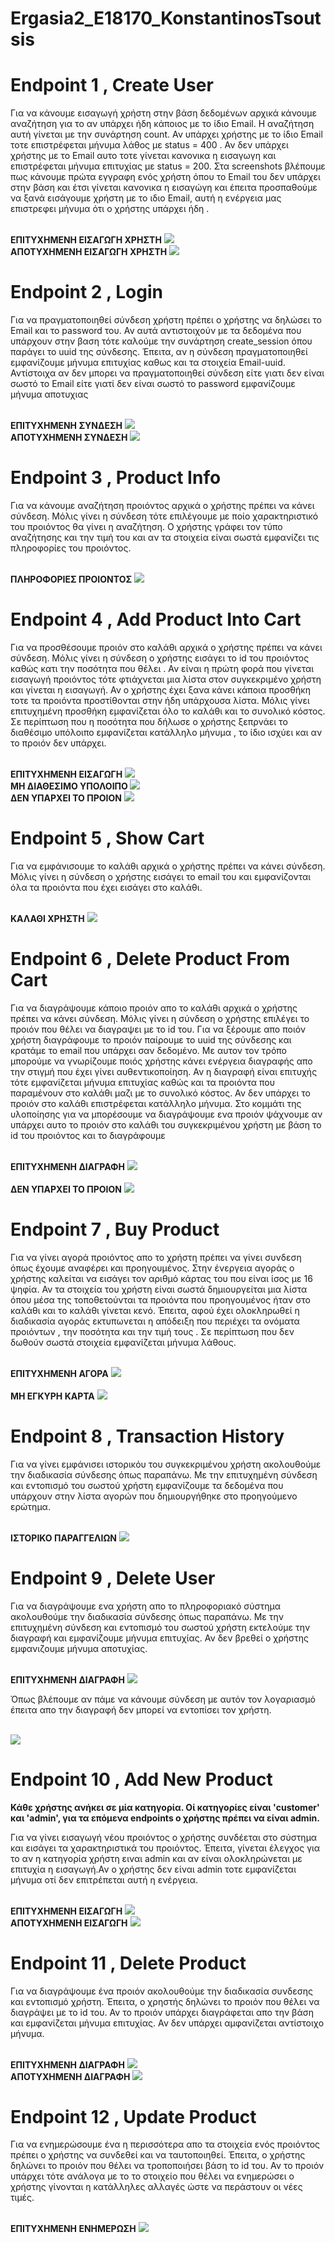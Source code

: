 # Ergasia2_E18170_KonstantinosTsoutsis
<h1>Endpoint 1 , Create User</h1>
<p>Για να κάνουμε εισαγωγή χρήστη στην βάση δεδομένων αρχικά κάνουμε αναζήτηση για το αν υπάρχει ήδη κάποιος με το ίδιο Email. Η αναζήτηση αυτή γίνεται με την συνάρτηση count. Αν υπάρχει χρήστης με το ίδιο Email τοτε επιστρέφεται μήνυμα λάθος με status = 400 . Αν δεν υπάρχει χρήστης με το Email αυτο τοτε γίνεται κανονικα η εισαγωγη και επιστρέφεται μήνυμα επιτυχίας με status = 200. Στα screenshots βλέπουμε πως κάνουμε πρώτα εγγραφη ενός χρήστη όπου το Email του δεν υπάρχει στην βάση και έτσι γίνεται κανονικα η εισαγώγη και έπειτα προσπαθούμε να ξανά εισάγουμε χρήστη με το ιδιο Email, αυτή η ενέργεια μας επιστρεφει μήνυμα ότι ο χρήστης υπάρχει ήδη .</p>
<br>
<b>ΕΠΙΤΥΧΗΜΕΝΗ ΕΙΣΑΓΩΓΗ ΧΡΗΣΤΗ</b>
<img src="screens/1.CreateOK.png">
<br>
<b>ΑΠΟΤΥΧΗΜΕΝΗ ΕΙΣΑΓΩΓΗ ΧΡΗΣΤΗ</b>
 <img src="screens/1.CreateFAIL.png">
 
 <h1>Endpoint 2 , Login</h1>
 <p>Για να πραγματοποιηθεί σύνδεση χρήστη πρέπει ο χρήστης να δηλώσει το Email και το password του. Αν αυτά αντιστοιχούν με τα δεδομένα που υπάρχουν στην βαση τότε καλούμε την συνάρτηση create_session όπου παράγει το uuid της σύνδεσης. Έπειτα, αν η σύνδεση πραγματοποιηθεί εμφανίζουμε μήνυμα επιτυχίας καθως και τα στοιχεία Email-uuid. Αντίστοιχα αν δεν μπορει να πραγματοποιηθεί σύνδεση είτε γιατι δεν είναι σωστό το Email είτε γιατί δεν είναι σωστό το password εμφανίζουμε μήνυμα αποτυχιας</p>
<br>
<b>ΕΠΙΤΥΧΗΜΕΝΗ ΣΥΝΔΕΣΗ</b>
<img src="screens/2.loginOk.png">
<br>
<b>ΑΠΟΤΥΧΗΜΕΝΗ ΣΥΝΔΕΣΗ</b>
 <img src="screens/2.logkinWrongEmail.png">  
 
 <h1>Endpoint 3 , Product Info</h1>
 <p>Για να κάνουμε αναζήτηση προιόντος αρχικά ο χρήστης πρέπει να κάνει σύνδεση. Μόλις γίνει η σύνδεση τότε επιλέγουμε με ποίο χαρακτηριστικό του προιόντος θα γίνει η αναζήτηση. Ο χρήστης γράφει τον τύπο αναζήτησης και την τιμή του και αν τα στοιχεία είναι σωστά εμφανίζει τις πληροφορίες του προιόντος.</p>
<br>
<b>ΠΛΗΡΟΦΟΡΙΕΣ ΠΡΟΙΟΝΤΟΣ</b>
<img src="screens/3.productInfo.png">
<br>

<h1>Endpoint 4 , Add Product Into Cart</h1>
<p>Για να προσθέσουμε προιόν στο καλάθι αρχικά ο χρήστης πρέπει να κάνει σύνδεση. Μόλις γίνει η σύνδεση ο χρήστης εισάγει το id του προιόντος καθώς κατι την ποσότητα που θέλει . Αν είναι η πρώτη φορά που γίνεται εισαγωγή προιόντος τότε φτιάχνεται μια λίστα στον συγκεκριμένο χρήστη και γίνεται η εισαγωγή. Αν ο χρήστης έχει ξανα κάνει κάποια προσθήκη τοτε τα προιόντα προστίθονται στην ήδη υπάρχουσα λίστα. Μόλις γίνει επιτυχημένη προσθήκη εμφανίζεται όλο το καλάθι και το συνολικό κόστος. Σε περίπτωση που η ποσότητα που δήλωσε ο χρήστης ξεπρνάει το διαθέσιμο υπόλοιπο εμφανίζεται κατάλληλο μήνυμα , το ίδιο ισχύει και αν το προιόν δεν υπάρχει.</p>
<br>
<b>ΕΠΙΤΥΧΗΜΕΝΗ ΕΙΣΑΓΩΓΗ </b>
<img src="screens/4.AddProductIntoCart.png">
<br>
<b>ΜΗ ΔΙΑΘΕΣΙΜΟ ΥΠΟΛΟΙΠΟ </b>
<img src="screens/4.OutOfStock.png">
<br>
<b>ΔΕΝ ΥΠΑΡΧΕΙ ΤΟ ΠΡΟΙΟΝ</b>
<img src="screens/4.WronInput.png">
<br>

<h1>Endpoint 5 , Show Cart</h1>
<p>Για να εμφάνισουμε το καλάθι αρχικά ο χρήστης πρέπει να κάνει σύνδεση. Μόλις γίνει η σύνδεση ο χρήστης εισάγει το email του και εμφανίζονται όλα τα προιόντα που έχει εισάγει στο καλάθι.</p>
<br>
<b>ΚΑΛΑΘΙ ΧΡΗΣΤΗ</b>
<img src="screens/5.cart.png">
<br>

<h1>Endpoint 6 , Delete Product From Cart</h1>
<p>Για να διαγράψουμε κάποιο προιόν απο το καλάθι αρχικά ο χρήστης πρέπει να κάνει σύνδεση. Μόλις γίνει η σύνδεση ο χρήστης επιλέγει το προιόν που θέλει να διαγραψει με το id του. Για να ξέρουμε απο ποιόν χρήστη διαγράφουμε το προιόν παίρουμε το uuid της σύνδεσης και κρατάμε το email που υπάρχει σαν δεδομένο. Με αυτον τον τρόπο μπορούμε να γνωρίζουμε ποιός χρήστης κάνει ενέργεια διαγραφής απο την στιγμή που έχει γίνει αυθεντικοποίηση. Αν η διαγραφή είναι επιτυχής τότε εμφανίζεται μήνυμα επιτυχίας καθώς και τα προιόντα που παραμένουν στο καλάθι μαζι με το συνολικό κόστος. Αν δεν υπάρχει το προιόν στο καλάθι επιστρέφεται κατάλληλο μήνυμα. Στο κομμάτι της υλοποίησης για να μπορέσουμε να διαγράψουμε ενα προιόν ψάχνουμε αν υπάρχει αυτο το προιόν στο καλάθι του συγκεκριμένου χρήστη με βάση το id του προιόντος και το διαγράφουμε</p>
<br>
<b>ΕΠΙΤΥΧΗΜΕΝΗ ΔΙΑΓΡΑΦΗ</b>
<img src="screens/6.deleteFromCart.png">
<br>
<br>
<b>ΔΕΝ ΥΠΑΡΧΕΙ ΤΟ ΠΡΟΙΟΝ</b>
<img src="screens/6.deleteFail.png">
<br>

<h1>Endpoint 7 , Buy Product</h1>
<p>Για να γίνει αγορά προιόντος απο το χρήστη πρέπει να γίνει συνδεση όπως έχουμε αναφέρει και προηγουμένος. Στην ένεργεια αγοράς ο χρήστης καλείται να εισάγει τον αριθμό κάρτας του που είναι ίσος με 16 ψηφία. Αν τα στοιχεία του χρήστη είναι σωστά δημιουργείται μια λίστα όπου μέσα της τοποθετούνται τα προιόντα που προηγουμένος ήταν στο καλάθι και το καλάθι γίνεται κενό. Έπειτα, αφού έχει ολοκληρωθεί η διαδικασία αγοράς εκτυπωνεται η απόδειξη που περιέχει τα ονόματα προιόντων , την ποσότητα και την τιμή τους . Σε περίπτωση που δεν δωθούν σωστά στοιχεία εμφανίζεται μήνυμα λάθους.</p>
<br>
<b>ΕΠΙΤΥΧΗΜΕΝΗ ΑΓΟΡΑ</b>
<img src="screens/7.buy.png">
<br>
<br>
<b>ΜΗ ΕΓΚΥΡΗ ΚΑΡΤΑ</b>
<img src="screens/7.buyFail.png">
<br>

<h1>Endpoint 8 , Transaction History</h1>
<p>Για να γίνει εμφάνισει ιστορικόυ του συγκεκριμένου χρήστη ακολουθούμε την διαδικασία σύνδεσης όπως παραπάνω. Με την επιτυχημένη σύνδεση και εντοπισμό του σωστού χρήστη εμφανίζουμε τα δεδομένα που υπάρχουν στην λίστα αγορών που δημιουργήθηκε στο προηγούμενο ερώτημα.</p>
<br>
<b>ΙΣΤΟΡΙΚΟ ΠΑΡΑΓΓΕΛΙΩΝ</b>
<img src="screens/8.trans.png">
<br>

<h1>Endpoint 9 , Delete User</h1>
<p>Για να διαγράψουμε ενα χρήστη απο το πληροφοριακό σύστημα ακολουθούμε την διαδικασία σύνδεσης όπως παραπάνω. Με την επιτυχημένη σύνδεση και εντοπισμό του σωστού χρήστη εκτελούμε την διαγραφή και εμφανίζουμε μήνυμα επιτυχίας. Αν δεν βρεθεί ο χρήστης εμφανιζουμε μήνυμα αποτυχίας.</p>
<br>
<b>ΕΠΙΤΥΧΗΜΕΝΗ ΔΙΑΓΡΑΦΗ</b>
<img src="screens/9.deleteUser.png">
<br>
<p>Όπως βλέπουμε αν πάμε να κάνουμε σύνδεση με αυτόν τον λογαριασμό έπειτα απο την διαγραφή δεν μπορεί να εντοπίσει τον χρήστη.</p>
<br>
<img src="screens/9.userNotFound.png">
<br>

<h1>Endpoint 10 , Add New Product</h1>
<b>Κάθε χρήστης ανήκει σε μία κατηγορία. Οί κατηγορίες είναι 'customer' και 'admin', για τα επόμενα endpoints ο χρήστης πρέπει να είναι admin.</b>
<p>Για να γίνει εισαγωγή νέου προιόντος ο χρήστης συνδέεται στο σύστημα και εισάγει τα χαρακτηριστικά του προιόντος. Έπειτα, γίνεται έλεγχος για το αν η κατηγορία χρήστη ειναι admin και αν είναι ολοκληρώνεται με επιτυχία η εισαγωγή.Αν ο χρήστης δεν είναι admin τοτε εμφανίζεται μήνυμα οτί δεν επιτρέπεται αυτή η ενέργεια.</p>
<br>
<b>ΕΠΙΤΥΧΗΜΕΝΗ ΕΙΣΑΓΩΓΗ</b>
<img src="screens/10.addProduct.png">
<br>
<b>ΑΠΟΤΥΧΗΜΕΝΗ ΕΙΣΑΓΩΓΗ</b>
<img src="screens/10.accesDinied.png">
<br>

<h1>Endpoint 11 , Delete Product</h1>
<p>Για να διαγράψουμε ένα προιόν ακολουθούμε την διαδικασία συνδεσης και εντοπισμό χρήστη. Έπειτα, ο χρηστής δηλώνει το προιόν που θέλει να διαγράψει με το id του. Αν το προιόν υπάρχει διαγράφεται απο την βάση και εμφανίζεται μήνυμα επιτυχίας. Αν δεν υπάρχει αμφανίζεται αντίστοιχο μήνυμα. </p>
<br>
<b>ΕΠΙΤΥΧΗΜΕΝΗ ΔΙΑΓΡΑΦΗ</b>
<img src="screens/11.deleteProduct.png">
<br>
<b>ΑΠΟΤΥΧΗΜΕΝΗ ΔΙΑΓΡΑΦΗ</b>
<img src="screens/11.deleteFail.png">
<br>

<h1>Endpoint 12 , Update Product</h1>
<p>Για να ενημερώσουμε ένα η περισσότερα απο τα στοιχεία ενός προιόντος πρέπει ο χρήστης να συνδεθεί και να ταυτοποιηθεί. Έπειτα, ο χρήστης δηλώνει το προιόν που θέλει να τροποποιήσει βάση το id του. Αν το προιόν υπάρχει τότε ανάλογα με το το στοιχείο που θέλει να ενημερώσει ο χρήστης γίνονται η κατάλληλες αλλαγές ώστε να περάστουν οι νέες τιμές.</p>
<br>
<b>ΕΠΙΤΥΧΗΜΕΝΗ ΕΝΗΜΕΡΩΣΗ</b>
<img src="screens/12.update.png">
<br>

